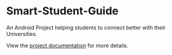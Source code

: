 # Smart-Student-Guide

An Android Project helping students to connect better with their Universities.

View the [project documentation](https://github.com/Mondol007/Smart-Student-Guide/blob/8a5a89b7be17639298bcbe2459c0132f379bbace/Smart%20Student%20Guide.pdf) for more details.
